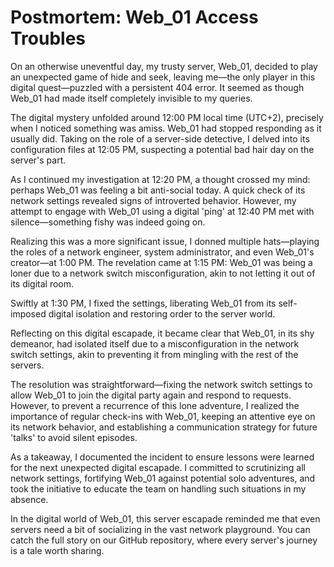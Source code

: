 # Postmortem: Web_01 Access Troubles

On an otherwise uneventful day, my trusty server, Web_01, decided to play an unexpected game of hide and seek, leaving me—the only player in this digital quest—puzzled with a persistent 404 error. It seemed as though Web_01 had made itself completely invisible to my queries.

The digital mystery unfolded around 12:00 PM local time (UTC+2), precisely when I noticed something was amiss. Web_01 had stopped responding as it usually did. Taking on the role of a server-side detective, I delved into its configuration files at 12:05 PM, suspecting a potential bad hair day on the server's part.

As I continued my investigation at 12:20 PM, a thought crossed my mind: perhaps Web_01 was feeling a bit anti-social today. A quick check of its network settings revealed signs of introverted behavior. However, my attempt to engage with Web_01 using a digital 'ping' at 12:40 PM met with silence—something fishy was indeed going on.

Realizing this was a more significant issue, I donned multiple hats—playing the roles of a network engineer, system administrator, and even Web_01's creator—at 1:00 PM. The revelation came at 1:15 PM: Web_01 was being a loner due to a network switch misconfiguration, akin to not letting it out of its digital room.

Swiftly at 1:30 PM, I fixed the settings, liberating Web_01 from its self-imposed digital isolation and restoring order to the server world.

Reflecting on this digital escapade, it became clear that Web_01, in its shy demeanor, had isolated itself due to a misconfiguration in the network switch settings, akin to preventing it from mingling with the rest of the servers.

The resolution was straightforward—fixing the network switch settings to allow Web_01 to join the digital party again and respond to requests. However, to prevent a recurrence of this lone adventure, I realized the importance of regular check-ins with Web_01, keeping an attentive eye on its network behavior, and establishing a communication strategy for future 'talks' to avoid silent episodes.

As a takeaway, I documented the incident to ensure lessons were learned for the next unexpected digital escapade. I committed to scrutinizing all network settings, fortifying Web_01 against potential solo adventures, and took the initiative to educate the team on handling such situations in my absence.

In the digital world of Web_01, this server escapade reminded me that even servers need a bit of socializing in the vast network playground. You can catch the full story on our GitHub repository, where every server's journey is a tale worth sharing.





